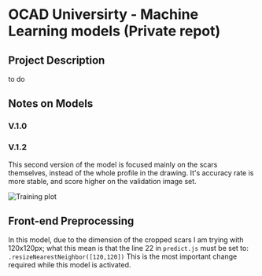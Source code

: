 # OCAD Universirty - Machine Learning models (Private repot)

## Project Description
to do

## Notes on Models
### V.1.0

### V.1.2
This second version of the model is focused mainly on the scars themselves, instead of the whole profile in the drawing. It's accuracy rate is more stable, and score higher on the validation image set.

![Training plot](../Ocad/model_description_images/training_v1.2.jpeg)

## Front-end Preprocessing
In this model, due to the dimension of the cropped scars I am trying with 120x120px; what this mean is that the line 22 in `predict.js` must be set to:
` .resizeNearestNeighbor([120,120])`
This is the most important change required while this model is activated.
